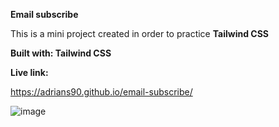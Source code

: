 **Email subscribe**

This is a mini project created in order to practice **Tailwind CSS**

**Built with: Tailwind CSS**

**Live link:**

https://adrians90.github.io/email-subscribe/

![image](https://github.com/adrians90/email-subscribe/assets/128593202/099bec28-9c94-4247-bb4f-d64a7075eff9)
